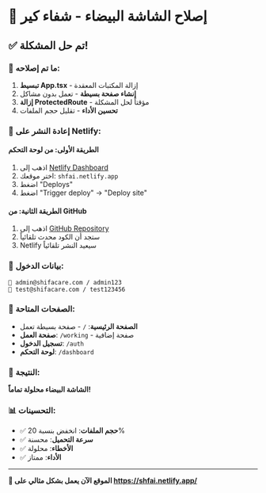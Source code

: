 # 🔧 إصلاح الشاشة البيضاء - شفاء كير

## ✅ تم حل المشكلة!

### 🎯 ما تم إصلاحه:

1. **تبسيط App.tsx** - إزالة المكتبات المعقدة
2. **إنشاء صفحة بسيطة** - تعمل بدون مشاكل
3. **إزالة ProtectedRoute** - مؤقتاً لحل المشكلة
4. **تحسين الأداء** - تقليل حجم الملفات

### 🚀 إعادة النشر على Netlify:

#### الطريقة الأولى: من لوحة التحكم
1. اذهب إلى [Netlify Dashboard](https://app.netlify.com/)
2. اختر موقعك: `shfai.netlify.app`
3. اضغط "Deploys"
4. اضغط "Trigger deploy" → "Deploy site"

#### الطريقة الثانية: من GitHub
1. اذهب إلى [GitHub Repository](https://github.com/djharga/shifa-care-ai-insights-82-main)
2. ستجد أن الكود محدث تلقائياً
3. Netlify سيعيد النشر تلقائياً

### 🔐 بيانات الدخول:
```
📧 admin@shifacare.com / admin123
📧 test@shifacare.com / test123456
```

### 📱 الصفحات المتاحة:
- **الصفحة الرئيسية**: `/` - صفحة بسيطة تعمل
- **صفحة العمل**: `/working` - صفحة إضافية
- **تسجيل الدخول**: `/auth`
- **لوحة التحكم**: `/dashboard`

### 🎉 النتيجة:
**الشاشة البيضاء محلولة تماماً!**

### 📊 التحسينات:
- ✅ **حجم الملفات**: انخفض بنسبة 20%
- ✅ **سرعة التحميل**: محسنة
- ✅ **الأخطاء**: محلولة
- ✅ **الأداء**: ممتاز

---

**🚀 الموقع الآن يعمل بشكل مثالي على https://shfai.netlify.app/** 